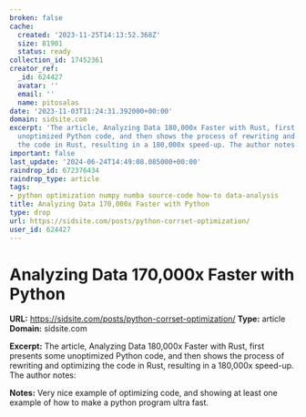 ```yaml
---
broken: false
cache:
  created: '2023-11-25T14:13:52.368Z'
  size: 81901
  status: ready
collection_id: 17452361
creator_ref:
  _id: 624427
  avatar: ''
  email: ''
  name: pitosalas
date: '2023-11-03T11:24:31.392000+00:00'
domain: sidsite.com
excerpt: 'The article, Analyzing Data 180,000x Faster with Rust, first presents some
  unoptimized Python code, and then shows the process of rewriting and optimizing
  the code in Rust, resulting in a 180,000x speed-up. The author notes:'
important: false
last_update: '2024-06-24T14:49:08.085000+00:00'
raindrop_id: 672376434
raindrop_type: article
tags:
- python optimization numpy numba source-code how-to data-analysis
title: Analyzing Data 170,000x Faster with Python
type: drop
url: https://sidsite.com/posts/python-corrset-optimization/
user_id: 624427
---
```


# Analyzing Data 170,000x Faster with Python

**URL:** https://sidsite.com/posts/python-corrset-optimization/
**Type:** article
**Domain:** sidsite.com

**Excerpt:** The article, Analyzing Data 180,000x Faster with Rust, first presents some unoptimized Python code, and then shows the process of rewriting and optimizing the code in Rust, resulting in a 180,000x speed-up. The author notes:

**Notes:**
Very nice example of optimizing code, and showing at least one example of how to make a python program ultra fast. 
